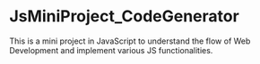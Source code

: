 # JsMiniProject_CodeGenerator
This is a mini project in JavaScript to understand the flow of Web Development and implement various JS functionalities. 
